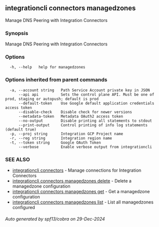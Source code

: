 ## integrationcli connectors managedzones

Manage DNS Peering with Integration Connectors

### Synopsis

Manage DNS Peering with Integration Connectors

### Options

```
  -h, --help   help for managedzones
```

### Options inherited from parent commands

```
  -a, --account string   Path Service Account private key in JSON
      --api api          Sets the control plane API. Must be one of prod, staging or autopush; default is prod
      --default-token    Use Google default application credentials access token
      --disable-check    Disable check for newer versions
      --metadata-token   Metadata OAuth2 access token
      --no-output        Disable printing all statements to stdout
      --print-output     Control printing of info log statements (default true)
  -p, --proj string      Integration GCP Project name
  -r, --reg string       Integration region name
  -t, --token string     Google OAuth Token
      --verbose          Enable verbose output from integrationcli
```

### SEE ALSO

* [integrationcli connectors](integrationcli_connectors.md)	 - Manage connections for Integration Connectors
* [integrationcli connectors managedzones delete](integrationcli_connectors_managedzones_delete.md)	 - Delete a managedzone configuration
* [integrationcli connectors managedzones get](integrationcli_connectors_managedzones_get.md)	 - Get a managedzone configuration
* [integrationcli connectors managedzones list](integrationcli_connectors_managedzones_list.md)	 - List all managedzones configured

###### Auto generated by spf13/cobra on 29-Dec-2024
